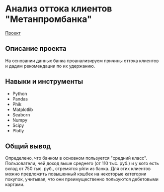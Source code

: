 # Анализ оттока клиентов "Метанпромбанка"
[Проект](https://github.com/GSW2012/Practicum-Portfolio/blob/main/13.%20Анализ%20оттока%20клиентов%20банка/Анализ%20оттока%20клиентов%20банка.ipynb)
## Описание проекта
На основании данных банка проанализируем причины оттока клиентов и дадим рекомендации по их удержанию.
## Навыки и инструменты
- Python
- Pandas
- Phik
- Matplotlib
- Seaborn
- Numpy
- Scipy
- Plotly
## Общий вывод
Определено, что банком в основном пользуется "средний класс". Пользователи, чей доход выше среднего (от 110 тыс. руб.) и у кого есть вклад от 750 тыс. руб., стремятся уйти из банка. Для этих клиентов можно предложить повышенный кэшбек на некоторые категории покупок, учитывая, что они преимущественно пользуются дебетовыми картами.

